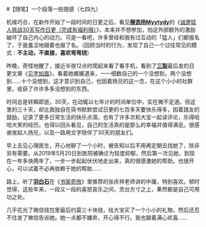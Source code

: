 #【随笔】一个段落一些随感（七四九）

机缘巧合，在新作开始了一段时间的日更之后，看见[**穆逸扬Myytydy**](https://zuopin.xin/authors/6488d5e46a0ea9bf9eb3e2312a595300c3a19a6e)的《[诚邀猛人挑战30天写作日更（完成有福利哦）](https://zuopin.xin/posts/f0c1f8a50f41834a781b417aa0a78de92672768c6541ec00a6e1d57981d7647f)》，本来并不想参加，怕这外部额外的激励破坏了自己内心的动力。可是一看吧，许多曾经和我有过互动的「猛人」们都报名了，于是羞涩地跟着也报了名。（回顾当时的行为，发现了自己一个过往常见的模式：**不主动，不直接，喜欢弯弯绕**）

昨晚，奇怪地醒了，接近半夜12点时爬起来看了看手机，看到了[**三梨**](https://zuopin.xin/authors/1426d5be9d74097f33c29d9ff1d8a394c7ef8d42)最后发的日更文章《[见字如面](https://zuopin.xin/posts/0cd71d9915234a6ba3bbf4445557cf589f791ef004a6ccd79c17162477572ec0)》，看着她娓娓道来，一一细数自己的一个没想到，两个没想到……十个没想到，这才意识到自己，也因着扬兄的这一念，在这个小小的社群里，收获了许许多多没想到的东西。

时间总是转瞬即逝，30天，在动辄以七年计的时间单位中，实在微不足道。但这里的三十天，却比我独自在简书默默尝试日更的七百多天要快乐得多，因着践友的鼓励，记录了更多日常生活的快乐点滴，也有了许多次和大宝一起读评论，乐得哈哈大笑的经历。也得以回头看见，自己的生活真的是那么的幸福并值得满足。很感谢发起人扬兄，以及一路用文字陪伴了30天的朋友们。

早上去见心理医生，开心地聊了一个小时，被告知以后不用再定期去找她了，除非另有需要。从2019年5月20日到医院被确诊为轻度抑郁，然后第一次见她，到现在一年多快两年了，一步一步起起伏伏地走出来，真的很感激她的帮助。也很开心，可以试着不必再依赖于她的帮助……

路上，听了[**羽白石**](https://zuopin.xin/authors/64aa8c4e22e9a851500716238be88ba630e6d6d9)在《[书架奇旅](https://zuopin.xin/posts/25882f0b832edc68253655c32ee0c6ed33362a4e5d9b976427e968bcb452ab79)》里推荐的张庆祥老师讲的中庸，特别喜欢。顿时觉得，这些年来，一段又一段的喜怒哀乐之间，灵台方寸之上，果然都是自己可用功之处。

几乎花光了微信钱包里最后约莫三十块钱，给大宝买了一个小小的礼物，然后还忍不住发了微信告诉她。她一点都不嫌弃，开心得不行。我也跟着满心欢喜……

